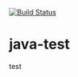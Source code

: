 [![Build Status](https://travis-ci.org/activepirate/java-test.svg?branch=master)](https://travis-ci.org/activepirate/java-test)
# java-test 
test
